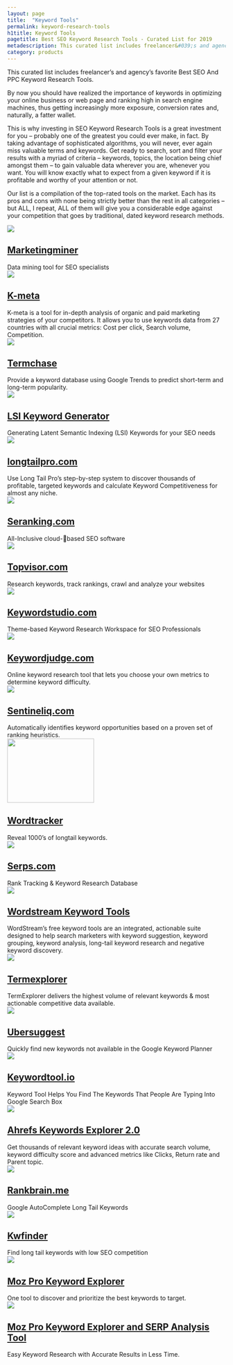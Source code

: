 ```yaml
---
layout: page
title:  "Keyword Tools"
permalink: keyword-research-tools
h1title: Keyword Tools
pagetitle: Best SEO Keyword Research Tools - Curated List for 2019   
metadescription: This curated list includes freelancer&#039;s and agency&#039;s favorite Best SEO Keyword Research Tools for SEO and PPC. Updated for 2019.
category: products
---
```

This curated list includes freelancer’s and agency’s favorite Best SEO And PPC Keyword Research Tools.

By now you should have realized the importance of keywords in optimizing your online business or web page and ranking high in search engine machines, thus getting increasingly more exposure, conversion rates and, naturally, a fatter wallet.

This is why investing in SEO Keyword Research Tools is a great investment for you – probably one of the greatest you could ever make, in fact. By taking advantage of sophisticated algorithms, you will never, ever again miss valuable terms and keywords. Get ready to search, sort and filter your results with a myriad of criteria – keywords, topics, the location being chief amongst them – to gain valuable data wherever you are, whenever you want. You will know exactly what to expect from a given keyword if it is profitable and worthy of your attention or not.

Our list is a compilation of the top-rated tools on the market. Each has its pros and cons with none being strictly better than the rest in all categories – but ALL, I repeat, ALL of them will give you a considerable edge against your competition that goes by traditional, dated keyword research methods.

<article class="resource">
<div class="resource__thumb"><img  src="/wp-content/uploads/2017/09/Marketing_Miner_-_Data_mining_tool_for_online_marketers_-200x200.png"  /></div>
<div class="resource__info">
<h2 class="h2 category-title"><a href="https://www.marketingminer.com/?ref=curatedseotools.com" target="_blank class=">Marketingminer</a></h2>
Data mining tool for SEO specialists

</div>
</article><article class="resource">
<div class="resource__thumb"><img  src="/wp-content/uploads/2017/09/K-meta_Overview_Research___curatedseotools_com-200x200.jpg"  /></div>
<div class="resource__info">
<h2 class="h2 category-title"><a href="https://k-meta.com/?ref=curatedseotools.com" target="_blank class=">K-meta</a></h2>
K-meta is a tool for in-depth analysis of organic and paid marketing strategies of your competitors. It allows you to use keywords data from 27 countries with all crucial metrics: Cost per click, Search volume, Competition.

</div>
</article><article class="resource">
<div class="resource__thumb"><img  src="/wp-content/uploads/2017/08/TermChase_-_The_Web_s_First_Advanced_Search_Engine_for_Google_Trends-200x200.png"  /></div>
<div class="resource__info">
<h2 class="h2 category-title"><a href="https://termchase.com/?ref=curatedseotools.com" target="_blank class=">Termchase</a></h2>
Provide a keyword database using Google Trends to predict short-term and long-term popularity.

</div>
</article><article class="resource">
<div class="resource__thumb"><img  src="/wp-content/uploads/2017/04/LSIGraph__LSI_Keyword_Generator-200x200.png"  /></div>
<div class="resource__info">
<h2 class="h2 category-title"><a href="http://lsigraph.com/?ref=curatedseotools.com" target="_blank class=">LSI Keyword Generator</a></h2>
Generating Latent Semantic Indexing (LSI) Keywords for your SEO needs

</div>
</article><article class="resource">
<div class="resource__thumb"><img  src="/wp-content/uploads/2017/03/longtailpro-com-200x200.jpg"  /></div>
<div class="resource__info">
<h2 class="h2 category-title"><a href="http://longtailpro.com/?ref=curatedseotools.com" target="_blank class=">longtailpro.com</a></h2>
Use Long Tail Pro’s step-by-step system to discover thousands of profitable, targeted keywords and calculate Keyword Competitiveness for almost any niche.

</div>
</article><article class="resource">
<div class="resource__thumb"><img  src="/wp-content/uploads/2017/01/seranking-com-200x200.png"  /></div>
<div class="resource__info">
<h2 class="h2 category-title"><a href="https://seranking.com/?ref=curatedseotools.com" target="_blank class=">Seranking.com</a></h2>
All-Inclusive cloud-based SEO software

</div>
</article><article class="resource">
<div class="resource__thumb"><img  src="/wp-content/uploads/2016/12/topvisor-com-200x200.png" sizes="(max-width: 200px) 100vw, 200px" srcset="https://curatedseotools.com/wp-content/uploads/2016/12/topvisor-com-200x200.png 200w, https://curatedseotools.com/wp-content/uploads/2016/12/topvisor-com-90x90.png 90w, https://curatedseotools.com/wp-content/uploads/2016/12/topvisor-com.png 315w"  /></div>
<div class="resource__info">
<h2 class="h2 category-title"><a href="https://topvisor.com/?ref=curatedseotools.com" target="_blank class=">Topvisor.com</a></h2>
Research keywords, track rankings, crawl and analyze your websites

</div>
</article><article class="resource">
<div class="resource__thumb"><img  src="/wp-content/uploads/2016/12/keywordstudio-com-200x200.png"  /></div>
<div class="resource__info">
<h2 class="h2 category-title"><a href="https://www.keywordstudio.com/?ref=curatedseotools.com" target="_blank class=">Keywordstudio.com</a></h2>
Theme-based Keyword Research Workspace for SEO Professionals

</div>
</article><article class="resource">
<div class="resource__thumb"><img  src="/wp-content/uploads/2016/12/keywordjudge-com-200x200.jpg"  /></div>
<div class="resource__info">
<h2 class="h2 category-title"><a href="http://keywordjudge.com/?ref=curatedseotools.com" target="_blank class=">Keywordjudge.com</a></h2>
Online keyword research tool that lets you choose your own metrics to determine keyword difficulty.

</div>
</article><article class="resource">
<div class="resource__thumb"><img  src="/wp-content/uploads/2016/12/sentineliq-com-200x200.gif"  /></div>
<div class="resource__info">
<h2 class="h2 category-title"><a href="http://sentineliq.com/?ref=curatedseotools.com" target="_blank class=">Sentineliq.com</a></h2>
Automatically identifies keyword opportunities based on a proven set of ranking heuristics.

</div>
</article><article class="resource">
<div class="resource__thumb"><img  src="/wp-content/uploads/2016/12/wordtracker-200x148.png" alt="" width="200" height="148" /></div>
<div class="resource__info">
<h2 class="h2 category-title"><a href="https://app.wordtracker.com/?ref=curatedseotools.com" target="_blank class=">Wordtracker</a></h2>
Reveal 1000’s of longtail keywords.

</div>
</article><article class="resource">
<div class="resource__thumb"><img  src="/wp-content/uploads/2016/12/serps-com-200x200.png"  /></div>
<div class="resource__info">
<h2 class="h2 category-title"><a href="https://serps.com/?ref=curatedseotools.com" target="_blank class=">Serps.com</a></h2>
Rank Tracking &amp; Keyword Research Database

</div>
</article><article class="resource">
<div class="resource__thumb"><img  src="/wp-content/uploads/2016/12/wordstream-keyword-tools-200x200.png"  /></div>
<div class="resource__info">
<h2 class="h2 category-title"><a href="http://www.wordstream.com/free-keyword-tools?ref=curatedseotools.com" target="_blank class=">Wordstream Keyword Tools</a></h2>
WordStream’s free keyword tools are an integrated, actionable suite designed to help search marketers with keyword suggestion, keyword grouping, keyword analysis, long-tail keyword research and negative keyword discovery.

</div>
</article><article class="resource">
<div class="resource__thumb"><img  src="/wp-content/uploads/2016/12/termexplorer-200x200.png"  /></div>
<div class="resource__info">
<h2 class="h2 category-title"><a href="http://termexplorer.com/Public/?ref=curatedseotools.com" target="_blank class=">Termexplorer</a></h2>
TermExplorer delivers the highest volume of relevant keywords &amp; most actionable competitive data available.

</div>
</article><article class="resource">
<div class="resource__thumb"><img  src="/wp-content/uploads/2016/12/ubersuggest-200x200.png" sizes="(max-width: 200px) 100vw, 200px" srcset="https://curatedseotools.com/wp-content/uploads/2016/12/ubersuggest-200x200.png 200w, https://curatedseotools.com/wp-content/uploads/2016/12/ubersuggest-90x90.png 90w, https://curatedseotools.com/wp-content/uploads/2016/12/ubersuggest.png 400w"  /></div>
<div class="resource__info">
<h2 class="h2 category-title"><a href="https://ubersuggest.io/?ref=curatedseotools.com" target="_blank class=">Ubersuggest</a></h2>
Quickly find new keywords not available in the Google Keyword Planner

</div>
</article><article class="resource">
<div class="resource__thumb"><img  src="/wp-content/uploads/2016/12/keywordtool-io-200x200.png"  /></div>
<div class="resource__info">
<h2 class="h2 category-title"><a href="http://keywordtool.io/?ref=curatedseotools.com" target="_blank class=">Keywordtool.io</a></h2>
Keyword Tool Helps You Find The Keywords That People Are Typing Into Google Search Box

</div>
</article><article class="resource">
<div class="resource__thumb"><img  src="/wp-content/uploads/2016/12/ahrefs-keywords-explorer-2-0-200x200.jpg"  /></div>
<div class="resource__info">
<h2 class="h2 category-title"><a href="https://ahrefs.com/keywords-explorer?ref=curatedseotools.com" target="_blank class=">Ahrefs Keywords Explorer 2.0</a></h2>
Get thousands of relevant keyword ideas with accurate search volume, keyword difficulty score and advanced metrics like Clicks, Return rate and Parent topic.

</div>
</article><article class="resource">
<div class="resource__thumb"><img  src="/wp-content/uploads/2016/12/rankbrain-me-200x200.png"  /></div>
<div class="resource__info">
<h2 class="h2 category-title"><a href="https://rankbrain.me/?ref=curatedseotools.com" target="_blank class=">Rankbrain.me</a></h2>
Google AutoComplete Long Tail Keywords

</div>
</article><article class="resource">
<div class="resource__thumb"><img  src="/wp-content/uploads/2016/12/kwfinder-200x200.jpg"  /></div>
<div class="resource__info">
<h2 class="h2 category-title"><a href="https://kwfinder.com/?ref=curatedseotools.com" target="_blank class=">Kwfinder</a></h2>
Find long tail keywords with low SEO competition

</div>
</article><article class="resource">
<div class="resource__thumb"><img  src="/wp-content/uploads/2016/12/moz-pro-keyword-explorer-200x200.png"  /></div>
<div class="resource__info">
<h2 class="h2 category-title"><a href="https://moz.com/products/pro/keyword-explorer?ref=curatedseotools.com" target="_blank class=">Moz Pro Keyword Explorer</a></h2>
One tool to discover and prioritize the best keywords to target.

</div>
</article><article class="resource">
<div class="resource__thumb"><img  src="/wp-content/uploads/2016/12/moz-pro-keyword-explorer-and-serp-analysis-tool-200x200.png"  /></div>
<div class="resource__info">
<h2 class="h2 category-title"><a href="https://moz.com/tools/keyword-difficulty?ref=curatedseotools.com" target="_blank class=">Moz Pro Keyword Explorer and SERP Analysis Tool</a></h2>
Easy Keyword Research with Accurate Results in Less Time.

</div>
</article>
